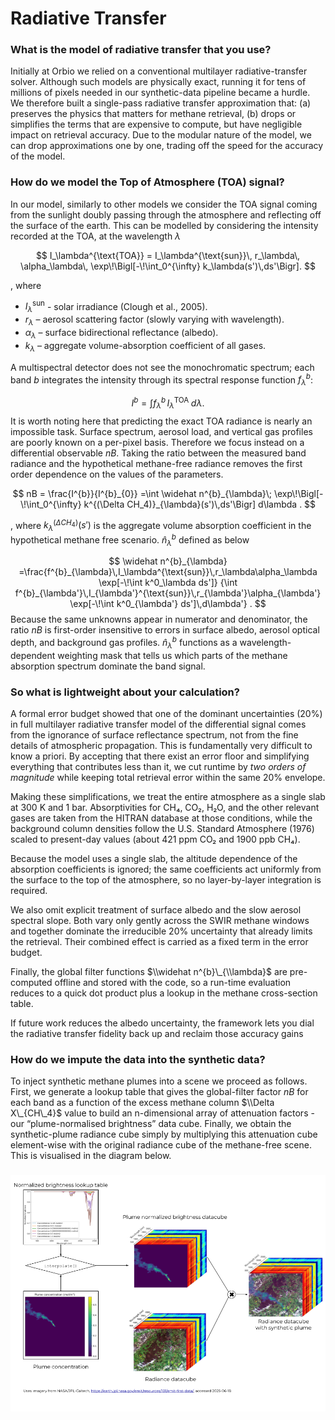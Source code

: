 # Radiative Transfer


### What is the model of radiative transfer that you use?

Initially at Orbio we relied on a conventional multilayer radiative-transfer solver. Although such models are physically exact, running it for tens of millions of pixels needed in our synthetic-data pipeline became a hurdle. We therefore built a single-pass radiative transfer approximation that: (a) preserves the physics that matters for methane retrieval, (b) drops or simplifies the terms that are expensive to compute, but have negligible impact on retrieval accuracy. Due to the modular nature of the model, we can drop approximations one by one, trading off the speed for the accuracy of the model.

### How do we model the Top of Atmosphere (TOA) signal?

In our model, similarly to other models we consider the TOA signal coming from the sunlight doubly passing through the atmosphere and reflecting off the surface of the earth. This can be modelled by considering the intensity recorded at the TOA, at the wavelength $\lambda$

$$
I_\lambda^{\text{TOA}}
      = I_\lambda^{\text{sun}}\,
        r_\lambda\,
        \alpha_\lambda\,
        \exp\!\Bigl[-\!\int_0^{\infty} k_\lambda(s')\,ds'\Bigr].
$$

, where
- $I_\lambda^{\text{sun}}$ - solar irradiance (Clough et al., 2005).
- $r_\lambda$ – aerosol scattering factor (slowly varying with wavelength).
- $\alpha_\lambda$ – surface bidirectional reflectance (albedo).
- $k_\lambda$ – aggregate volume-absorption coefficient of all gases.

A multispectral detector does not see the monochromatic spectrum; each band $b$ integrates the intensity through its spectral response function $f_\lambda^{b}$:

$$
I^{b}=\int f_\lambda^{b}\,I_\lambda^{\text{TOA}}\;d\lambda .
$$
It is worth noting here that predicting the exact TOA radiance is nearly an impossible task. Surface spectrum, aerosol load, and vertical gas profiles are poorly known on a per-pixel basis. Therefore we focus instead on a differential observable $nB$. Taking the ratio between the measured band radiance and the hypothetical methane-free radiance removes the first order dependence on the values of the parameters.

$$
nB = \frac{I^{b}}{I^{b}_{0}}
     =\int \widehat n^{b}_{\lambda}\;
       \exp\!\Bigl[-\!\int_0^{\infty}
            k^{(\Delta CH_4)}_{\lambda}(s')\,ds'\Bigr] d\lambda .
$$

, where $k^{(\Delta CH_4)}_{\lambda}(s')$ is the aggregate volume absorption coefficient in the hypothetical methane free scenario. $\widehat n^{b}_{\lambda}$ defined as below

$$
\widehat n^{b}_{\lambda}
   =\frac{f^{b}_{\lambda}\,I_\lambda^{\text{sun}}\,r_\lambda\alpha_\lambda
          \exp[-\!\int k^0_\lambda ds']}
         {\int f^{b}_{\lambda'}\,I_{\lambda'}^{\text{sun}}\,r_{\lambda'}\alpha_{\lambda'}
          \exp[-\!\int k^0_{\lambda'} ds']\,d\lambda'} .
$$
Because the same unknowns appear in numerator and denominator, the ratio $nB$ is first-order insensitive to errors in surface albedo, aerosol optical depth, and background gas profiles. $\widehat n^{b}_{\lambda}$ functions as a wavelength-dependent weighting mask that tells us which parts of the methane absorption spectrum dominate the band signal.

### So what is lightweight about your calculation?

A formal error budget showed that one of the dominant uncertainties (20%) in full multilayer radiative transfer model of the differential signal comes from the ignorance of surface reflectance spectrum, not from the fine details of atmospheric propagation. This is fundamentally very difficult to know a priori. By accepting that there exist an error floor and simplifying everything that contributes less than it, we cut runtime by *two orders of magnitude* while keeping total retrieval error within the same 20% envelope.

Making these simplifications, we treat the entire atmosphere as a single slab at 300 K and 1 bar. Absorptivities for CH₄, CO₂, H₂O, and the other relevant gases are taken from the HITRAN database at those conditions, while the background column densities follow the U.S. Standard Atmosphere (1976) scaled to present-day values (about 421 ppm CO₂ and 1900 ppb CH₄).

Because the model uses a single slab, the altitude dependence of the absorption coefficients is ignored; the same coefficients act uniformly from the surface to the top of the atmosphere, so no layer-by-layer integration is required.

We also omit explicit treatment of surface albedo and the slow aerosol spectral slope. Both vary only gently across the SWIR methane windows and together dominate the irreducible 20% uncertainty that already limits the retrieval. Their combined effect is carried as a fixed term in the error budget.

Finally, the global filter functions $\\widehat n^{b}\_{\\lambda}$ are pre-computed offline and stored with the code, so a run-time evaluation reduces to a quick dot product plus a lookup in the methane cross-section table.

If future work reduces the albedo uncertainty, the framework lets you dial the radiative transfer fidelity back up and reclaim those accuracy gains

### How do we impute the data into the synthetic data?

To inject synthetic methane plumes into a scene we proceed as follows. First, we generate a lookup table that gives the global-filter factor $nB$ for each band as a function of the excess methane column $\\Delta X\_{CH\_4}$ value to build an n-dimensional array of attenuation factors \- our “plume-normalised brightness” data cube. Finally, we obtain the synthetic-plume radiance cube simply by multiplying this attenuation cube element-wise with the original radiance cube of the methane-free scene. This is visualised in the diagram below.

### ![image6](images/image19.png)



###

###